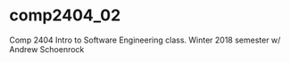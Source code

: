 # comp2404_02
Comp 2404 Intro to Software Engineering class. Winter 2018 semester w/ Andrew Schoenrock
